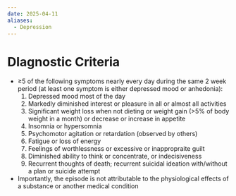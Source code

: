 ```yaml
---
date: 2025-04-11
aliases:
  - Depression
---
```

# DIagnostic Criteria
- ≥5 of the following symptoms nearly every day during the same 2 week period (at least one symptom is either depressed mood or anhedonia):
	1. Depressed mood most of the day
	2. Markedly diminished interest or pleasure in all or almost all activities
	3. Significant weight loss when not dieting or weight gain (>5% of body weight in a month) or decrease or increase in appetite
	4. Insomnia or hypersomnia
	5. Psychomotor agitation or retardation (observed by others)
	6. Fatigue or loss of energy
	7. Feelings of worthlessness or excessive or inappropraite guilt
	8. Diminished ability to think or concentrate, or indecisiveness
	9. Recurrent thoughts of death; recurrent suicidal ideation with/without a plan or suicide attempt
- Importantly, the episode is not attributable to the physiological effects of a substance or another medical condition
